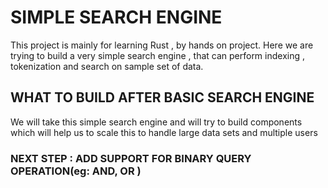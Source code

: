 # SIMPLE SEARCH ENGINE
This project is mainly for learning Rust , by hands on project.
Here we are trying to build a very simple search engine , that can perform indexing , tokenization and search on sample set of data.

## WHAT TO BUILD AFTER BASIC SEARCH ENGINE

We will take this simple search engine and will try to build components which will help us to scale this to handle large data sets and multiple users

### NEXT STEP : ADD SUPPORT FOR BINARY QUERY OPERATION(eg: AND, OR )